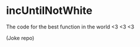 # incUntilNotWhite
The code for the best function in the world &lt;3 &lt;3 &lt;3









(Joke repo)
